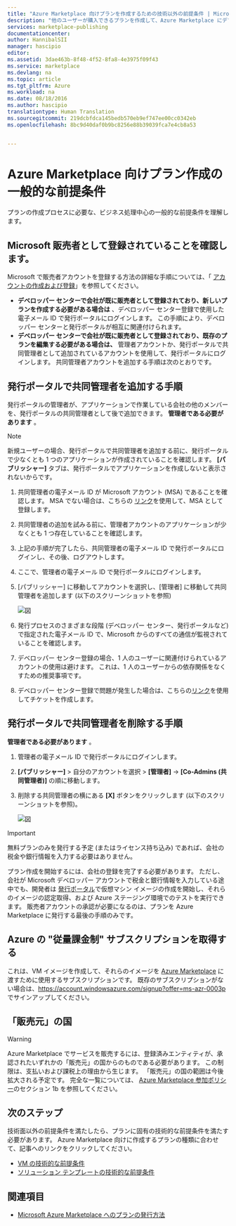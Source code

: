 ```yaml
---
title: "Azure Marketplace 向けプランを作成するための技術以外の前提条件 | Microsoft Docs"
description: "他のユーザーが購入できるプランを作成して、Azure Marketplace にデプロイするための要件を理解します。"
services: marketplace-publishing
documentationcenter: 
author: HannibalSII
manager: hascipio
editor: 
ms.assetid: 3dae463b-8f48-4f52-8fa8-4e3975f09f43
ms.service: marketplace
ms.devlang: na
ms.topic: article
ms.tgt_pltfrm: Azure
ms.workload: na
ms.date: 08/18/2016
ms.author: hascipio
translationtype: Human Translation
ms.sourcegitcommit: 219dcbfdca145bedb570eb9ef747ee00cc0342eb
ms.openlocfilehash: 8bc9d40daf0b9bc8256e88b39039fca7e4cb8a53


---
```

# <a name="general-prerequisites-for-creating-an-offer-for-the-azure-marketplace"></a>Azure Marketplace 向けプラン作成の一般的な前提条件
プランの作成プロセスに必要な、ビジネス処理中心の一般的な前提条件を理解します。

## <a name="ensure-that-you-are-registered-as-a-seller-with-microsoft"></a>Microsoft 販売者として登録されていることを確認します。
Microsoft で販売者アカウントを登録する方法の詳細な手順については、「 [アカウントの作成および登録](marketplace-publishing-accounts-creation-registration.md)」を参照してください。

* **デベロッパー センターで会社が既に販売者として登録されており、新しいプランを作成する必要がある場合は** 、デベロッパー センター登録で使用した電子メール ID で発行ポータルにログインします。 この手順により、デベロッパー センターと発行ポータルが相互に関連付けられます。
* **デベロッパー センターで会社が既に販売者として登録されており、既存のプランを編集する必要がある場合は、** 管理者アカウントか、発行ポータルで共同管理者として追加されているアカウントを使用して、発行ポータルにログインします。 共同管理者アカウントを追加する手順は次のとおりです。

## <a name="steps-to-add-a-co-admin-in-the-publishing-portal"></a>発行ポータルで共同管理者を追加する手順
発行ポータルの管理者が、アプリケーションで作業している会社の他のメンバーを、発行ポータルの共同管理者として後で追加できます。 **管理者である必要があります** 。

> [!NOTE]
> 新規ユーザーの場合、発行ポータルで共同管理者を追加する前に、発行ポータルで少なくとも 1 つのアプリケーションが作成されていることを確認します。 **[パブリッシャー]** タブは、発行ポータルでアプリケーションを作成しないと表示されないからです。
> 
> 

1. 共同管理者の電子メール ID が Microsoft アカウント (MSA) であることを確認します。 MSA でない場合は、こちらの [リンク](https://signup.live.com/signup?uaid=0089f09ccae94043a0f07c2aaf928831&lic=1)を使用して、MSA として登録します。
2. 共同管理者の追加を試みる前に、管理者アカウントのアプリケーションが少なくとも 1 つ存在していることを確認します。
3. 上記の手順が完了したら、共同管理者の電子メール ID で発行ポータルにログインし、その後、ログアウトします。
4. ここで、管理者の電子メール ID で発行ポータルにログインします。
5. [パブリッシャー] に移動してアカウントを選択し、[管理者] に移動して共同管理者を追加します (以下のスクリーンショットを参照)
   
    ![図](media/marketplace-publishing-pre-requisites/imgAddAdmin_05.png)
6. 発行プロセスのさまざまな段階 (デベロッパー センター、発行ポータルなど) で指定された電子メール ID で、Microsoft からのすべての通信が監視されていることを確認します。
7. デベロッパー センター登録の場合、1 人のユーザーに関連付けられているアカウントの使用は避けます。 これは、1 人のユーザーからの依存関係をなくすための推奨事項です。
8. デベロッパー センター登録で問題が発生した場合は、こちらの[リンク](https://developer.microsoft.com/en-us/windows/support)を使用してチケットを作成します。

## <a name="steps-to-delete-a-co-admin-in-the-publishing-portal"></a>発行ポータルで共同管理者を削除する手順
**管理者である必要があります** 。

1. 管理者の電子メール ID で発行ポータルにログインします。
2. **[パブリッシャー]** > 自分のアカウントを選択 > **[管理者]**  ->  **[Co-Admins (共同管理者)]** の順に移動します。
3. 削除する共同管理者の横にある **[X]** ボタンをクリックします (以下のスクリーンショットを参照)。
   
    ![図](media/marketplace-publishing-pre-requisites/imgDeleteAdmin_03.png)

> [!IMPORTANT]
> 無料プランのみを発行する予定 (またはライセンス持ち込み) であれば、会社の税金や銀行情報を入力する必要はありません。
> 
> プラン作成を開始するには、会社の登録を完了する必要があります。 ただし、会社が Microsoft デベロッパー アカウントで税金と銀行情報を入力している途中でも、開発者は [発行ポータル](https://publish.windowsazure.com)で仮想マシン イメージの作成を開始し、それらのイメージの認定取得、および Azure ステージング環境でのテストを実行できます。 販売者アカウントの承認が必要になるのは、プランを Azure Marketplace に発行する最後の手順のみです。
> 
> 

## <a name="acquire-an-azure-pay-as-you-go-subscription"></a>Azure の "従量課金制" サブスクリプションを取得する
これは、VM イメージを作成して、それらのイメージを [Azure Marketplace](https://azure.microsoft.com/marketplace/) に渡すために使用するサブスクリプションです。 既存のサブスクリプションがない場合は、https://account.windowsazure.com/signup?offer=ms-azr-0003p でサインアップしてください。

## <a name="sell-from-countries"></a>「販売元」の国
> [!WARNING]
> Azure Marketplace でサービスを販売するには、登録済みエンティティが、承認されたいずれかの「販売元」の国からのものである必要があります。 この制限は、支払いおよび課税上の理由から生じます。 「販売元」の国の範囲は今後拡大される予定です。 完全な一覧については、 [Azure Marketplace 参加ポリシー](http://go.microsoft.com/fwlink/?LinkID=526833)のセクション 1b を参照してください。
> 
> 

## <a name="next-steps"></a>次のステップ
技術面以外の前提条件を満たしたら、プランに固有の技術的な前提条件を満たす必要があります。 Azure Marketplace 向けに作成するプランの種類に合わせて、記事へのリンクをクリックしてください。

* [VM の技術的な前提条件](marketplace-publishing-vm-image-creation-prerequisites.md)
* [ソリューション テンプレートの技術的な前提条件](marketplace-publishing-solution-template-creation-prerequisites.md)

## <a name="see-also"></a>関連項目
* [Microsoft Azure Marketplace へのプランの発行方法](marketplace-publishing-getting-started.md)




<!--HONumber=Nov16_HO3-->


